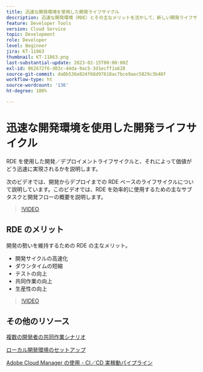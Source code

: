 ```yaml
---
title: 迅速な開発環境を使用した開発ライフサイクル
description: 迅速な開発環境（RDE）とその主なメリットを活かして、新しい開発ライフサイクルがどのようなものになるかを説明します。
feature: Developer Tools
version: Cloud Service
topic: Development
role: Developer
level: Beginner
jira: KT-11863
thumbnail: KT-11863.png
last-substantial-update: 2023-02-15T00:00:00Z
exl-id: 062672f6-d03c-44da-9ac5-3d1ecff1a628
source-git-commit: da0b536e824f68d97618ac7bce9aec5829c3b48f
workflow-type: ht
source-wordcount: '136'
ht-degree: 100%

---
```


# 迅速な開発環境を使用した開発ライフサイクル

RDE を使用した開発／デプロイメントライフサイクルと、それによって価値がどう迅速に実現されるかを説明します。

次のビデオでは、開発からデプロイまでの RDE ベースのライフサイクルについて説明しています。このビデオでは、RDE を効率的に使用するための主なサブタスクと開発フローの概要を説明します。

>[!VIDEO](https://video.tv.adobe.com/v/3415492?quality=12&learn=on)


## RDE のメリット

開発の勢いを維持するための RDE の主なメリット。

- 開発サイクルの高速化
- ダウンタイムの短縮
- テストの向上
- 共同作業の向上
- 生産性の向上

>[!VIDEO](https://video.tv.adobe.com/v/3415493?quality=12&learn=on)

## その他のリソース

[複数の開発者の共同作業シナリオ](https://experienceleague.adobe.com/docs/experience-manager-cloud-service/content/implementing/developing/rapid-development-environments.html?lang=ja#multiple-developers-collaborating-on-the-same-rde)

[ローカル開発環境のセットアップ](https://experienceleague.adobe.com/docs/experience-manager-learn/cloud-service/local-development-environment-set-up/overview.html?lang=ja)

[Adobe Cloud Manager の使用 - CI／CD 実稼動パイプライン](https://experienceleague.adobe.com/docs/experience-manager-learn/cloud-service/cloud-manager/cicd-production-pipeline.html?lang=ja)
